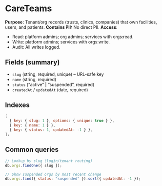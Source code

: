 # CareTeams

**Purpose:** Tenant/org records (trusts, clinics, companies) that own facilities, users, and patients.
**Contains PII:** No direct PII.
**Access:**

- Read: platform admins; org admins; services with orgs:read.
- Write: platform admins; services with orgs:write.
- Audit: All writes logged.

## Fields (summary)

- `slug` (string, required, unique) – URL-safe key
- `name` (string, required)
- `status` (“active” | “suspended”, required)
- `createdAt` / `updatedAt` (date, required)

## Indexes

```js
[
  { key: { slug: 1 }, options: { unique: true } },
  { key: { name: 1 } },
  { key: { status: 1, updatedAt: -1 } },
];
```

## Common queries

```js
// Lookup by slug (login/tenant routing)
db.orgs.findOne({ slug });

// Show suspended orgs by most recent change
db.orgs.find({ status: "suspended" }).sort({ updatedAt: -1 });
```
